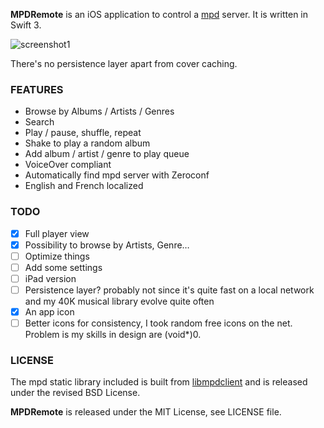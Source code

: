 **MPDRemote** is an iOS application to control a [mpd](http://www.musicpd.org/) server. It is written in Swift 3.

![screenshot1](https://static.whine.fr/images/2016/mpdremote1.jpg)

There's no persistence layer apart from cover caching.

### FEATURES

- Browse by Albums / Artists / Genres
- Search
- Play / pause, shuffle, repeat
- Shake to play a random album
- Add album / artist / genre to play queue
- VoiceOver compliant
- Automatically find mpd server with Zeroconf
- English and French localized

### TODO

- [X] Full player view
- [X] Possibility to browse by Artists, Genre…
- [ ] Optimize things
- [ ] Add some settings
- [ ] iPad version
- [ ] Persistence layer? probably not since it's quite fast on a local network and my 40K musical library evolve quite often
- [X] An app icon
- [ ] Better icons for consistency, I took random free icons on the net. Problem is my skills in design are (void*)0.

### LICENSE

The mpd static library included is built from [libmpdclient](https://github.com/cmende/libmpdclient) and is released under the revised BSD License.

**MPDRemote** is released under the MIT License, see LICENSE file.
